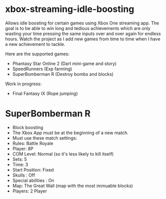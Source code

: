 # xbox-streaming-idle-boosting
Allows idle boosting for certain games using Xbox One streaming app.
The goal is to be able to win long and tedious achievements which are only wasting your time pressing the same inputs over and over again for endless hours.
Watch the project as I add new games from time to time when I have a new achievement to tackle.

Here are the supported games:
- Phantasy Star Online 2 (Dart mini-game and story)
- SpeedRunners (Exp farming)
- SuperBomberman R (Destroy bombs and blocks)

Work in progress:
- Final Fantasy IX (Rope jumping)


# SuperBomberman R
- Block boosting
- The Xbox App must be at the beginning of a new match.
- Must use these match settings:
- Rules: Battle Royale
- Player: 8P
- COM Level: Normal (so it's less likely to kill itself)
- Sets: 5
- Time: 3
- Start Position: Fixed
- Skulls : Off
- Special abilities : On
- Map: The Great Wall (map with the most immuable blocks)
- Players: 2 Player
